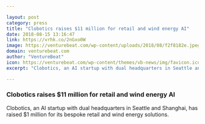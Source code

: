```yaml
---

layout: post
category: press
title: "Clobotics raises $11 million for retail and wind energy AI"
date: 2018-08-15 13:16:47
link: https://vrhk.co/2nGxo0W
image: https://venturebeat.com/wp-content/uploads/2018/08/f2f8182e.jpeg?fit=1440%2C810&strip=all
domain: venturebeat.com
author: "VentureBeat"
icon: https://venturebeat.com/wp-content/themes/vb-news/img/favicon.ico
excerpt: "Clobotics, an AI startup with dual headquarters in Seattle and Shanghai, has raised $1 million for its bespoke retail and wind energy solutions."

---
```


### Clobotics raises $11 million for retail and wind energy AI

Clobotics, an AI startup with dual headquarters in Seattle and Shanghai, has raised $1 million for its bespoke retail and wind energy solutions.